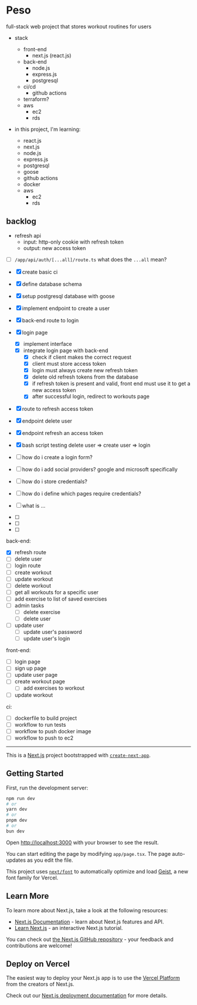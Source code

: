 # Peso

full-stack web project that stores workout routines for users

- stack
  - front-end
    - next.js (react.js)
  - back-end
    - node.js
    - express.js
    - postgresql
  - ci/cd
    - github actions
  - terraform?
  - aws
    - ec2
    - rds

- in this project, I'm learning:
  - react.js
  - next.js
  - node.js
  - express.js
  - postgresql
  - goose
  - github actions
  - docker
  - aws
    - ec2
    - rds

## backlog

- refresh api
  - input: http-only cookie with refresh token
  - output: new access token

- [ ] `/app/api/auth/[...all]/route.ts` what does the `...all` mean?

<!-- - [ ] how do i get the refresh token from the http-only cookie? -->
<!-- - [ ] add middleware to make a request to renew refresh token if 401 status code -->
<!-- - [ ] how do i always check if the access token isn't expired? -->
<!--   - add middleware to check if the access token is expired -->
<!--   - [ ] if access token isnt expired, how do i make the application automatically renew the access token? -->
<!--     - i know that i can use the refresh token to get a new access token, but how will the application automatically do this? -->


- [x] create basic ci
- [x] define database schema
- [x] setup postgresql database with goose
- [x] implement endpoint to create a user
- [x] back-end route to login
- [x] login page
  - [x] implement interface
  - [x] integrate login page with back-end
    - [x] check if client makes the correct request
    - [x] client must store access token
    - [x] login must always create new refresh token
    - [x] delete old refresh tokens from the database
    - [x] if refresh token is present and valid, front end must use it to get a new access token
    - [x] after successful login, redirect to workouts page
- [x] route to refresh access token
- [x] endpoint delete user
- [x] endpoint refresh an access token
- [x] bash script testing delete user => create user => login

- [ ] how do i create a login form?
- [ ] how do i add social providers? google and microsoft specifically
- [ ] how do i store credentials?
- [ ] how do i define which pages require credentials?
- [ ] what is ...
- [ ] 
- [ ] 
- [ ] 



back-end:

- [x] refresh route
- [ ] delete user
- [ ] login route
- [ ] create workout
- [ ] update workout
- [ ] delete workout
- [ ] get all workouts for a specific user
- [ ] add exercise to list of saved exercises
- [ ] admin tasks
  - [ ] delete exercise
  - [ ] delete user
- [ ] update user
  - [ ] update user's password
  - [ ] update user's login

front-end:

- [ ] login page
- [ ] sign up page
- [ ] update user page
- [ ] create workout page
  - [ ] add exercises to workout
- [ ] update workout

ci:

- [ ] dockerfile to build project
- [ ] workflow to run tests
- [ ] workflow to push docker image
- [ ] workflow to push to ec2

---

This is a [Next.js](https://nextjs.org) project bootstrapped with [`create-next-app`](https://nextjs.org/docs/app/api-reference/cli/create-next-app).

## Getting Started

First, run the development server:

```bash
npm run dev
# or
yarn dev
# or
pnpm dev
# or
bun dev
```

Open [http://localhost:3000](http://localhost:3000) with your browser to see the result.

You can start editing the page by modifying `app/page.tsx`. The page auto-updates as you edit the file.

This project uses [`next/font`](https://nextjs.org/docs/app/building-your-application/optimizing/fonts) to automatically optimize and load [Geist](https://vercel.com/font), a new font family for Vercel.

## Learn More

To learn more about Next.js, take a look at the following resources:

- [Next.js Documentation](https://nextjs.org/docs) - learn about Next.js features and API.
- [Learn Next.js](https://nextjs.org/learn) - an interactive Next.js tutorial.

You can check out [the Next.js GitHub repository](https://github.com/vercel/next.js) - your feedback and contributions are welcome!

## Deploy on Vercel

The easiest way to deploy your Next.js app is to use the [Vercel Platform](https://vercel.com/new?utm_medium=default-template&filter=next.js&utm_source=create-next-app&utm_campaign=create-next-app-readme) from the creators of Next.js.

Check out our [Next.js deployment documentation](https://nextjs.org/docs/app/building-your-application/deploying) for more details.
